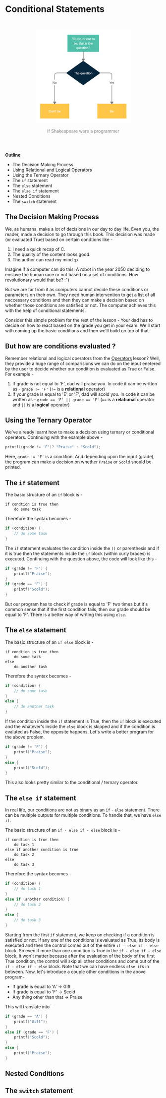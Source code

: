 # Conditional Statements

<div align="center" style="padding: 2rem;">
	<img src="images/conditionals.png" style = "max-height: 300px; width: auto;">
    <p style="color: gray">If Shakespeare were a programmer</p>
</div>

**Outline**

- The Decision Making Process
- Using Relational and Logical Operators
- Using the Ternary Operator
- The `if` statement
- The `else` statement
- The `else if` statement
- Nested Conditions
- The `switch` statement

## The Decision Making Process

We, as humans, make a lot of decisions in our day to day life. Even you, the reader, made a decision to go through this book. This decision was made (or evaluated True) based on certain condtions like -

1. I need a quick recap of C.
2. The quality of the content looks good.
3. The author can read my mind :p

Imagine if a computer can do this. A robot in the year 2050 deciding to enslave the human race or not based on a set of conditions. How revolutionary would that be? :")

But we are far from it as computers cannot decide these conditions or parameters on their own. They need human intervention to get a list of all neccessary conditions and then they can make a decision based on whether those conditions are satisfied or not. The computer achieves this with the help of conditional statements.

Consider this simple problem for the rest of the lesson - Your dad has to decide on how to react based on the grade you get in your exam. We'll start with coming up the basic conditions and then we'll build on top of that.

## But how are conditions evaluated ?

Remember relational and logical operators from the [Operators](https://dsc-kiit.github.io/C-tutorials/06-operators.html) lesson? Well, they provide a huge range of comparisions we can do on the input enetered by the user to decide whether our condition is evaluated as True or False. For example -

1. If grade is not equal to 'F', dad will praise you. In code it can be written as - `grade != 'F'` (`!=` is a **relational** operator)
2. If your grade is equal to 'E' or 'F', dad will scold you. In code it can be written as - `grade == 'E' || grade == 'F'` (`==` is a **relational** operator and `||` is a **logical** operator)

## Using the Ternary Operator

We've already learnt how to make a decision using ternary or conditional operators. Continuing with the example above -

```C
printf((grade != 'F')? "Praise" : "Scold");
```

Here, `grade != 'F'` is a condition. And depending upon the input (grade), the program can make a decision on whether `Praise` or `Scold` should be printed.

## The `if` statement

The basic structure of an `if` block is -

```
if condtion is true then
    do some task
```

Therefore the syntax becomes -

```C
if (condition) {
    // do some task
}
```

The `if` statement evaluates the condition inside the `()` or parenthesis and if it is true then the statements inside the `if` block (within curly braces) is executed. Continuing with the question above, the code will look like this -

```C
if (grade != 'F') {
    printf("Praise");
}
if (grade == 'F') {
    printf("Scold");
}
```

But our program has to check if grade is equal to 'F' two times but it's common sense that if the first condition fails, then our grade should be equal to 'F'. There is a better way of writing this using `else`.

## The `else` statement

The basic structure of an `if else` block is -

```
if condtion is true then
    do some task
else
    do another task
```

Therefore the syntax becomes -

```C
if (condition) {
    // do some task
}
else {
    // do another task
}
```

If the condition inside the `if` statement is True, then the `if` block is executed and the whatever's inside the `else` block is skipped and if the condition is evaluted as False, the opposite happens. Let's write a better program for the above problem.

```C
if (grade != 'F') {
    printf("Praise");
}
else {
    printf("Scold");
}
```

This also looks pretty similar to the conditional / ternary operator.

## The `else if` statement

In real life, our conditions are not as binary as an `if` - `else` statement. There can be multiple outputs for multiple conditions. To handle that, we have `else if`.

The basic structure of an `if - else if - else` block is -

```
if condtion is true then
    do task 1
else if another condition is true
    do task 2
else
    do task 3
```

Therefore the syntax becomes -

```C
if (condition) {
    // do task 1
}
else if (another condition) {
    // do task 2
}
else {
    // do task 3
}
```

Starting from the first `if` statement, we keep on checking if a condition is satisfied or not. If any one of the conditions is evaluated as True, its body is executed and then the control comes out of the entire `if - else if - else` block. So even if more than one condition is True in the `if - else if - else` block, it won't matter because after the evaluation of the body of the first True condition, the control will skip all other conditions and come out of the `if - else if - else` block.
Note that we can have endless `else if`s in between.
Now, let's introduce a couple other conditions in the above program-

- If grade is equal to 'A' -> Gift
- If grade is equal to 'F' -> Scold
- Any thing other than that -> Praise

This will translate into -

```C
if (grade == 'A') {
    printf("Gift");
}
else if (grade == 'F') {
    printf("Scold");
}
else {
    printf("Praise");
}
```

## Nested Conditions

## The `switch` statement
